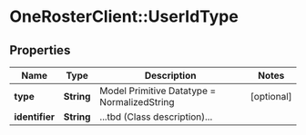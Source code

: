 # OneRosterClient::UserIdType

## Properties
Name | Type | Description | Notes
------------ | ------------- | ------------- | -------------
**type** | **String** | Model Primitive Datatype &#x3D; NormalizedString | [optional] 
**identifier** | **String** | ...tbd (Class description)... | 

